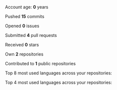 Account age: **0** years

Pushed **15** commits

Opened **0** issues

Submitted **4** pull requests

Received **0** stars

Own **2** repositories

Contributed to **1** public repositories

Top 8 most used languages across your repositories:


Top 4 most used languages across your repositories:

